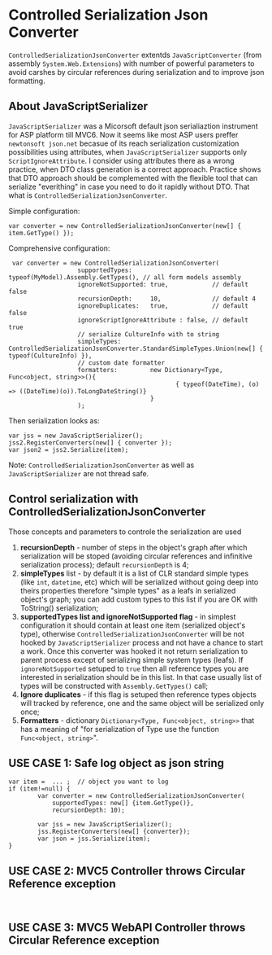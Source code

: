 # Controlled Serialization Json Converter
`ControlledSerializationJsonConverter` extentds `JavaScriptConverter` (from assembly `System.Web.Extensions`) with number of powerful parameters to avoid carshes by circular references during serialization and to improve json formatting. 

## About JavaScriptSerializer  
`JavaScriptSerializer` was a Micorsoft default json serialiaztion instrument for ASP platform till MVC6. Now it seems like most ASP users preffer `newtonsoft json.net` becasue of its reach serialization customization possibilities using attributes, when `JavaScriptSerializer` supports only `ScriptIgnoreAttribute`. I consider using attributes there as a wrong practice, when DTO class generation is a correct approach. Practice shows that DTO approach should be complemented with the flexible tool that can serialize "everithing" in case you need to do it rapidly without DTO. That what is `ControlledSerializationJsonConverter`. 

Simple configuration:
 ```
 var converter = new ControlledSerializationJsonConverter(new[] { item.GetType() }); 
 ```
 
 Comprehensive configuration:
 ```
  var converter = new ControlledSerializationJsonConverter(
                    supportedTypes:     typeof(MyModel).Assembly.GetTypes(), // all form models assembly
                    ignoreNotSupported: true,            // default false
                    recursionDepth:     10,              // default 4
                    ignoreDuplicates:   true,            // default false
                    ignoreScriptIgnoreAttribute : false, // default true
                    // serialize CultureInfo with to string
                    simpleTypes:        ControlledSerializationJsonConverter.StandardSimpleTypes.Union(new[] { typeof(CultureInfo) }),
                    // custom date formatter
                    formatters:         new Dictionary<Type, Func<object, string>>(){
                                               { typeof(DateTime), (o) => ((DateTime)(o)).ToLongDateString()} 
                                        }
                    ); 
 ```
Then serialization looks as:
 
```
var jss = new JavaScriptSerializer();
jss2.RegisterConverters(new[] { converter });
var json2 = jss2.Serialize(item);
``` 

Note: `ControlledSerializationJsonConverter` as well as `JavaScriptSerializer` are not thread safe.
 
## Control serialization with ControlledSerializationJsonConverter
Those concepts and parameters to controle the serialization are used
1) **recursionDepth** - number of steps in the object's graph after which serialization will be stoped (avoiding circular references and infinitive serialization process); default `recursionDepth` is 4;
2) **simpleTypes** list - by default it is a list of CLR standard simple types (like `int`, `datetime`, etc) which will be serialized without going deep into theirs properties therefore "simple types" as a leafs in serialized object's graph; you can add custom types to this list if you are OK with ToString() serialization; 
3) **supportedTypes list and ignoreNotSupported flag** - in simplest configuration it should contain at least one item (serialized object's type), otherwise `ControlledSerializationJsonConverter` will be not hooked by `JavaScriptSerializer` process and not have a chance to start a work. Once this converter was hooked it not return serialization to parent process except of serializing simple system types (leafs). If `ignoreNotSupported` setuped to `true` then all reference types you are interested in serialization should be in this list. In that case usually list of types will be constructed with `Assembly.GetTypes()` call; 
4) **Ignore duplicates** - if this flag is setuped then reference types objects will tracked by reference, one and the same object will be serialized only once;
5) **Formatters** - dictionary `Dictionary<Type, Func<object, string>>` that has a meaning of "for serialization of Type use the function `Func<object, string>`". 


## USE CASE 1: Safe log object as json string
```
var item =  ... ;  // object you want to log
if (item!=null) {
        var converter = new ControlledSerializationJsonConverter(
            supportedTypes: new[] {item.GetType()},
            recursionDepth: 10);
            
        var jss = new JavaScriptSerializer();
        jss.RegisterConverters(new[] {converter});
        var json = jss.Serialize(item);
}
```

## USE CASE 2: MVC5 Controller throws Circular Reference exception 
```


```

## USE CASE 3: MVC5 WebAPI Controller throws Circular Reference exception 
```

```


